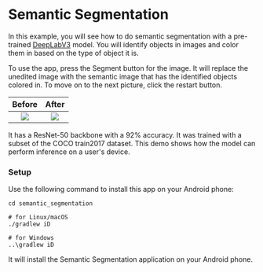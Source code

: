 # Semantic Segmentation

In this example, you will see how to do semantic segmentation with a pre-trained 
[DeepLabV3](https://pytorch.org/hub/pytorch_vision_deeplabv3_resnet101/) model. You
will identify objects in images and color them in based on the type of object it is.

To use the app, press the Segment button for the image. It will replace the unedited image with the
semantic image that has the identified objects colored in. To move on to the next picture, click
the restart button.

|                                       Before                                        |                                       After                                        |
|:-----------------------------------------------------------------------------------:|:----------------------------------------------------------------------------------:|
| ![](https://resources.djl.ai/demo/pytorch/android/semantic_segmentation/before.png) | ![](https://resources.djl.ai/demo/pytorch/android/semantic_segmentation/after.png) |

It has a ResNet-50 backbone with a 92% accuracy. It was trained with a subset of the COCO train2017 dataset. This demo 
shows how the model can perform inference on a user's device.

### Setup
Use the following command to install this app on your Android phone:

```
cd semantic_segmentation

# for Linux/macOS
./gradlew iD

# for Windows
..\gradlew iD
```

It will install the Semantic Segmentation application on your Android phone.
